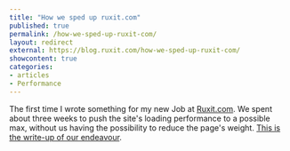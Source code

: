 ```yaml
---
title: "How we sped up ruxit.com"
published: true
permalink: /how-we-sped-up-ruxit-com/
layout: redirect
external: https://blog.ruxit.com/how-we-sped-up-ruxit-com/
showcontent: true
categories:
- articles
- Performance
---
```


The first time I wrote something for my new Job at <a href="https://ruxit.com">Ruxit.com</a>. We spent about three weeks to push the site's loading performance to a possible max, without us having the possibility to reduce the page's weight. <a href="https://blog.ruxit.com/how-we-sped-up-ruxit-com/">This is the write-up of our endeavour</a>.
